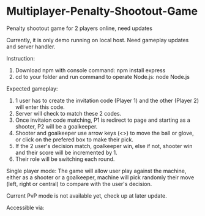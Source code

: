 # Multiplayer-Penalty-Shootout-Game
Penalty shootout game for 2 players online, need updates

Currently, it is only demo running on local host. Need gameplay updates and server handler.

Instruction:
1. Download npm with console command: npm install express
2. cd to your folder and run command to operate Node.js:  node Node.js 

Expected gameplay: 
1. 1 user has to create the invitation code (Player 1) and the other (Player 2) will enter this code.
2. Server will check to match these 2 codes.
3. Once invitaion code matching, P1 is redirect to page and starting as a shooter, P2 will be a goalkeeper.
4. Shooter and goalkeeper use arrow keys (<>) to move the ball or glove, or click on the prefered box to make their pick.
5. If the 2 user's decision match, goalkeeper win, else if not, shooter win and their score will be incremented by 1.
6. Their role will be switching each round.

Single player mode:
The game will allow user play against the machine, either as a shooter or a goalkeeper, machine will pick randomly their move (left, right or central) to compare with the user's decision.

Current PvP mode is not available yet, check up at later update.

Accessible via:


